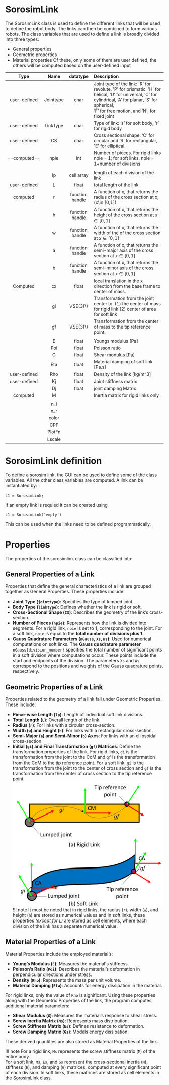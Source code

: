 # SorosimLink
The SorosimLink class is used to define the different links that will be used to define the robot body. The links can then be combined to form various robots. The class variables that are used to define a link is broadly divided into three types:
 - General properties
 - Geometric properties
 - Material properties
 Of these, only some of them are user defined, the others will be computed based on the user-defined input

|     Type     |   Name    |    datatype     | Description                                                                                                                                                                                               |
| :----------: | :-------: | :-------------: | :-------------------------------------------------------------------------------------------------------------------------------------------------------------------------------------------------------- |
| user-defined | Jointtype |      char       | Joint type of the link: 'R' for revolute. 'P' for prismatic. 'H' for helical, ‘U’ for universal, ‘C’ for cylindrical, ‘A’ for planar, ‘S’ for spherical,<br>‘F’ for free motion, and ‘N’, for fixed joint |
| user-defined | LinkType  |      char       | Type of link: ‘s’ for soft body, ‘r’ for rigid body                                                                                                                                                       |
| user-defined |    CS     |      char       | Cross sectional shape: ‘C’ for circular and ‘R’ for rectangular, 'E' for elliptical.                                                                                                                      |
| ==computed== |   npie    |       int       | Number of pieces. For rigid links npie = 1; for soft links, npie = 1+number of divisions                                                                                                                  |
|              |           |                 |                                                                                                                                                                                                           |
|              |    lp     |   cell array    | length of each division of the link                                                                                                                                                                       |
| user-defined |     L     |      float      | total length of the link                                                                                                                                                                                  |
|   computed   |     r     | function handle | A function of x, that returns the radius of the cross section at x, \(x\in [0,1]\)                                                                                                                        |
|              |     h     | function handle | A function of x, that returns the height of the cross section at $x \in [0,1]$                                                                                                                            |
|              |     w     | function handle | A function of x, that returns the width of the of the cross section at $x\in [0,1]$                                                                                                                       |
|              |     a     | function handle | A function of x, that returns the semi-major axis of the cross section at $x\in[0,1]$                                                                                                                     |
|              |     b     | function handle | A function of x, that returns the semi-minor axis of the cross section at $x\in[0,1]$                                                                                                                     |
|   Computed   |    cx     |      float      | local translation in the x direction from the base frame to center of mass.                                                                                                                               |
|              |    gi     |   \\(SE(3)\\)   | Transformation from the joint center to: (1) the center of mass for rigid link (2) center of area for soft link                                                                                           |
|              |    gf     |   \\(SE(3)\\)   | Transformation from the center of mass to the tip reference point.                                                                                                                                        |
|              |           |                 |                                                                                                                                                                                                           |
|              |     E     |      float      | Youngs modulus [Pa]                                                                                                                                                                                       |
|              |    Poi    |      float      | Poisson ratio                                                                                                                                                                                             |
|              |     G     |      float      | Shear modulus [Pa]                                                                                                                                                                                        |
|              |    Eta    |      float      | Material damping of soft link [Pa.s]                                                                                                                                                                      |
| user-defined |    Rho    |      float      | Density of the link [kg/m^3]                                                                                                                                                                              |
| user-defined |    Kj     |      float      | Joint stiffness matrix                                                                                                                                                                                    |
|              |    Dj     |      float      | joint damping Matrix                                                                                                                                                                                      |
|   computed   |     M     |                 | Inertia matrix for rigid links only                                                                                                                                                                       |
|              |           |                 |                                                                                                                                                                                                           |
|              |    n_l    |                 |                                                                                                                                                                                                           |
|              |    n_r    |                 |                                                                                                                                                                                                           |
|              |   color   |                 |                                                                                                                                                                                                           |
|              |    CPF    |                 |                                                                                                                                                                                                           |
|              |  PlotFn   |                 |                                                                                                                                                                                                           |
|              |  Lscale   |                 |                                                                                                                                                                                                           |

# SorosimLink definition
To define a sorosim link, the GUI can be used to define some of the class variables. All the other class variables are computed. 
A link can be instantiated by:
```
L1 = SorosimLink;
```
If an empty link is requied it can be created using
```
L1 = SorosimLink('empty')
```
This can be used when the links need to be defined programmatically. 

# Properties

The properties of the sorosimlink class can be classified into:

## General Properties of a Link

Properties that define the general characteristics of a link are grouped together as General Properties. These properties include:

- **Joint Type (`jointtype`)**: Specifies the type of lumped joint.
- **Body Type (`linktype`)**: Defines whether the link is rigid or soft.
- **Cross-Sectional Shape (`CS`)**: Describes the geometry of the link’s cross-section.
- **Number of Pieces (`npie`)**: Represents how the link is divided into segments. For a rigid link, `npie` is set to 1, corresponding to the joint. For a soft link, `npie` is equal to the **total number of divisions plus 1**.
- **Gauss Quadrature Parameters (`nGauss`, `Xs`, `Ws`)**: Used for numerical computations on soft links.
The **Gauss quadrature parameter** `nGauss{division_number}` specifies the total number of significant points in a soft division where computations occur. These points include the start and endpoints of the division. The parameters `Xs` and `Ws` correspond to the positions and weights of the Gauss quadrature points, respectively.

## Geometric Properties of a Link

Properties related to the geometry of a link fall under Geometric Properties. These include:

- **Piece-wise Length (`lp`)**: Length of individual soft link divisions.
- **Total Length (`L`)**: Overall length of the link.
- **Radius (`r`)**: For links with a circular cross-section.
- **Width (`w`) and Height (`h`)**: For links with a rectangular cross-section.
- **Semi-Major (`a`) and Semi-Minor (`b`) Axes**: For links with an ellipsoidal cross-section.
- **Initial (`gi`) and Final Transformation (`gf`) Matrices**: Define the transformation properties of the link. For rigid links, `gi` is the transformation from the joint to the CoM and `gf`  is the transformation from the CoM to the tip reference point. For a soft link, `gi` is the transformation from the joint to the center of cross section and `gf` is the transformation from the center of cross section to the tip reference point.
![alt text](image.png)
!!! note
    It must be noted that in rigid links, the radius (`r`), width (`w`), and height (`h`) are stored as numerical values and In soft links, these properties *(except for `L`)* are stored as cell elements, where each division of the link has a separate numerical value.

## Material Properties of a Link

Material Properties include the employed material’s:

- **Young’s Modulus (`E`)**: Measures the material's stiffness.
- **Poisson’s Ratio (`Poi`)**: Describes the material’s deformation in perpendicular directions under stress.
- **Density (`Rho`)**: Represents the mass per unit volume.
- **Material Damping (`Eta`)**: Accounts for energy dissipation in the material.

For rigid links, only the value of `Rho` is significant. Using these properties along with the Geometric Properties of the link, the program computes additional material parameters:

- **Shear Modulus (`G`)**: Measures the material’s response to shear stress.
- **Screw Inertia Matrix (`Ms`)**: Represents mass distribution.
- **Screw Stiffness Matrix (`Es`)**: Defines resistance to deformation.
- **Screw Damping Matrix (`Gs`)**: Models energy dissipation.

These derived quantities are also stored as Material Properties of the link.

!!! note
    For a rigid link, `Ms` represents the screw stiffness matrix (`M`) of the entire body.<br>
    For a soft link, `Ms`, `Es`, and `Gs` represent the cross-sectional inertia (`M`), stiffness (`E`), and damping (`G`) matrices, computed at every significant point of each division.
    In soft links, these matrices are stored as cell elements in the SorosimLink class.










